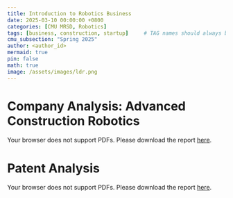 ```yaml
---
title: Introduction to Robotics Business
date: 2025-03-10 00:00:00 +0800
categories: [CMU MRSD, Robotics]
tags: [business, construction, startup]     # TAG names should always be lowercase
cmu_subsection: "Spring 2025"
author: <author_id>
mermaid: true
pin: false
math: true
image: /assets/images/ldr.png
---
```


# Company Analysis: Advanced Construction Robotics

<object data="/assets/pdfs/business/TeamI_ACR_Analysis.pdf" width="100%" height="800" type="application/pdf">
    <p>Your browser does not support PDFs. Please download the report <a href="/assets/pdfs/business/TeamI_ACR_Analysis.pdf">here</a>.</p>
</object>

# Patent Analysis

<object data="/assets/pdfs/business/TeamI_Patent_Analysis.pdf" width="100%" height="800" type="application/pdf">
    <p>Your browser does not support PDFs. Please download the report <a href="/assets/pdfs/business/TeamI_Patent_Analysis.pdf">here</a>.</p>
</object>